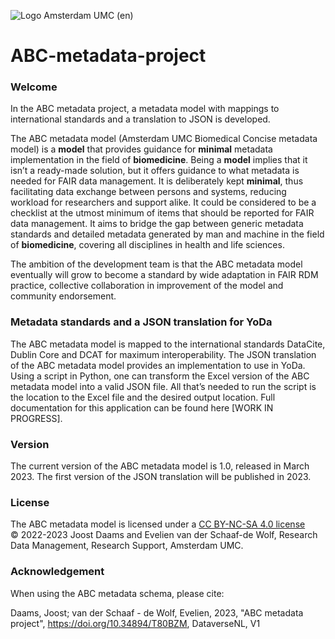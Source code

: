 ![Logo Amsterdam UMC (en)](https://user-images.githubusercontent.com/93666460/235943459-810d4de5-a7a7-41ca-8670-205cde81a144.png)
# ABC-metadata-project

### Welcome  
In the ABC metadata project, a metadata model with mappings to international standards and a translation to JSON is developed.   

The ABC metadata model (Amsterdam UMC Biomedical Concise metadata model) is a **model** that provides guidance for **minimal** metadata implementation in the field of **biomedicine**. Being a **model** implies that it isn’t a ready-made solution, but it offers guidance to what metadata is needed for FAIR data management. It is deliberately kept **minimal**, thus facilitating data exchange between persons and systems, reducing workload for researchers and support alike. It could be considered to be a checklist at the utmost minimum of items that should be reported for FAIR data management. It aims to bridge the gap between generic metadata standards and detailed metadata generated by man and machine in the field of **biomedicine**, covering all disciplines in health and life sciences.  

The ambition of the development team is that the ABC metadata model eventually will grow to become a standard by wide adaptation in FAIR RDM practice, collective collaboration in improvement of the model and community endorsement.  

### Metadata standards and a JSON translation for YoDa  
The ABC metadata model is mapped to the international standards DataCite, Dublin Core and DCAT for maximum interoperability. The JSON translation of the ABC metadata model provides an implementation to use in YoDa. Using a script in Python, one can transform the Excel version of the ABC metadata model into a valid JSON file. All that’s needed to run the script is the location to the Excel file and the desired output location. Full documentation for this application can be found here [WORK IN PROGRESS].  

### Version  
The current version of the ABC metadata model is 1.0, released in March 2023. The first version of the JSON translation will be published in 2023.  

### License  
The ABC metadata model is licensed under a [CC BY-NC-SA 4.0 license](https://creativecommons.org/licenses/by-nc-sa/4.0/)  
© 2022-2023 Joost Daams and Evelien van der Schaaf-de Wolf, Research Data Management, Research Support, Amsterdam UMC.  

### Acknowledgement  
When using the ABC metadata schema, please cite:  

Daams, Joost; van der Schaaf - de Wolf, Evelien, 2023, "ABC metadata project", https://doi.org/10.34894/T80BZM, DataverseNL, V1 
